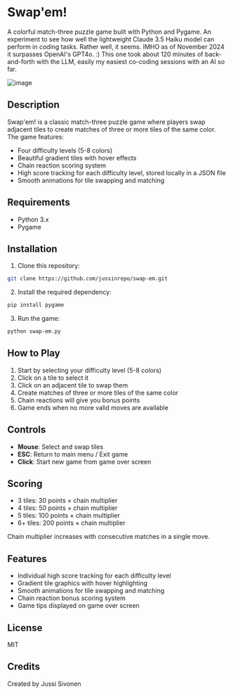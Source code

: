 # Swap'em!

A colorful match-three puzzle game built with Python and Pygame. An experiment to see how well the lightweight Claude 3.5 Haiku model can perform in coding tasks. Rather well, it seems. IMHO as of November 2024 it surpasses OpenAI's GPT4o. :) This one took about 120 minutes of back-and-forth with the LLM, easily my easiest co-coding sessions with an AI so far.

![image](https://github.com/user-attachments/assets/ade99087-e443-4f20-96d0-fab80dd6a6a1)

## Description

Swap'em! is a classic match-three puzzle game where players swap adjacent tiles to create matches of three or more tiles of the same color. The game features:

- Four difficulty levels (5-8 colors)
- Beautiful gradient tiles with hover effects
- Chain reaction scoring system
- High score tracking for each difficulty level, stored locally in a JSON file
- Smooth animations for tile swapping and matching

## Requirements

- Python 3.x
- Pygame

## Installation

1. Clone this repository:
```bash
git clone https://github.com/jussinrepo/swap-em.git
```

2. Install the required dependency:
```bash
pip install pygame
```

3. Run the game:
```bash
python swap-em.py
```

## How to Play

1. Start by selecting your difficulty level (5-8 colors)
2. Click on a tile to select it
3. Click on an adjacent tile to swap them
4. Create matches of three or more tiles of the same color
5. Chain reactions will give you bonus points
6. Game ends when no more valid moves are available

## Controls

- **Mouse**: Select and swap tiles
- **ESC**: Return to main menu / Exit game
- **Click**: Start new game from game over screen

## Scoring

- 3 tiles: 30 points × chain multiplier
- 4 tiles: 50 points × chain multiplier
- 5 tiles: 100 points × chain multiplier
- 6+ tiles: 200 points × chain multiplier

Chain multiplier increases with consecutive matches in a single move.

## Features

- Individual high score tracking for each difficulty level
- Gradient tile graphics with hover highlighting
- Smooth animations for tile swapping and matching
- Chain reaction bonus scoring system
- Game tips displayed on game over screen

## License

MIT

## Credits

Created by Jussi Sivonen
